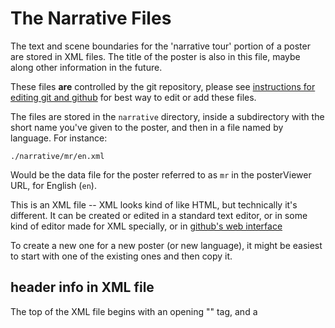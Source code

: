 # The Narrative Files

The text and scene boundaries for the 'narrative tour' portion of a poster are stored in XML files. The title of the poster is also in this file, maybe along other information in the future.

These files **are** controlled by the git repository, please see [instructions for editing git and github](github.md) for best way to edit or add these files. 

The files are stored in the `narrative` directory, inside a subdirectory with the short name you've given to the poster, and then in a file named by language. For instance:

    ./narrative/mr/en.xml

Would be the data file for the poster referred to as `mr` in the posterViewer URL, for English (`en`).

This is an XML file -- XML looks kind of like HTML, but technically it's different. It can be created or edited in a standard text editor, or in some kind of editor made for XML specially, or in [github's web interface](github.md)

To create a new one for a new poster (or new language), it might be easiest to start with one of the existing ones and then copy it. 

## header info in XML file

The top of the XML file begins with an opening "<data>" tag, and a <title> and <link> tag which give the name of the poster as it should be displayed in the posterViewer, as well as a URL that clicking on the name will take you to (usually the page for this poster on the website)

~~~xml
<data>
  <title>
      Mesoamérica Resiste (Front) from the Beehive Design Collective
  </title>
  <link>
    http://beehivecollective.org/beehive_poster/mesoamerica-resiste/
  </link>
~~~

## Scene/story list

Next, comes a bunch of `<story>` tags, all wrapped in a single '<stories>' tag.

Each story tag defines a scene: a title for that scene (listed in the scene list), the text for that scene, and the boundaries on the poster that should be focused on for that scene.

~~~xml
<story>
      <label>The Colonizers' view</label>
      <region
        x="0"
        y="0"
        width="1.0"
        height="1.0"
      />
      <html>
        This poster folds to create a square with shutters that open to a larger image inside. With the shutters closed, the outside of the poster resembles an old Spanish conquistador’s map
        of Mesoamerica. The map is a top-down look at the region and
        draws parallels between colonial history and modern-day capitalism. Outsiders who have no connection with the land have drawn this map, with motives of extraction and profit.
      </html>
    </story>
~~~

### Finding the region boundaries

The tricky part is finding the right x/y/height/width for the part of the poster you want to focus on.  There is a feature built into the posterViewer to help you do this. 

Add `&admin=true` to the end of a posterViewer URL for a certain poster. Now you will get a "DEFINE REGION" button in the upper right corner of the poster. 

Zoom and move to somewhere generally containing the area and zoom level of the poster you want to define as a scene region. You may want to hide the narrative box to have a bigger work area.  

Then click the "DEFINE REGION" button, and click and drag to define a rectangular region. You don't need to worry about the exact zoom level you are at, beyond having a zoom level that lets you see and define the region you want -- when displayed, the viewer will zoom to wherever it needs to show all of the exact box you define. 

When you let up the mouse button, you'll get a little box saying "add a comment" with a 'save' button. It actually doesn't matter what you enter as a comment, it will be ignored, but do press the 'save' button -- now move your mouse back inside the region you defined, and you'll see a box pop up with a `<region>` tag in it, that you can copy and paste into the narrative XML definition file, to link to that rectangular region you defined. 

This 'admin' interface is a bit klunky, but it should work to let you define the regions you want. If at first you didn't get quite the right one, just go try again and copy the new `<region>` into the appropriate scene in the narrative xml file again. 

### The narrative text  is HTML

The text between the `<html>` tags is the text of the particular scene in the narrative. 

If it's just one paragraph, you can just stick the text in here without worrying too much about HTML tags. But you can use multiple `<p>` tags if you need multiple paragraphs; you can also use other html tags, such as an `<a>` tag to make a link, or an `<h4>` tag for a sub-heading.

Since it is HTML, you need to be careful to keep the text legal/valid HTML though (and legal/valid HTML too).  

Any < or > or & characters you want to put in the text can't be put in directly, they need to be entered as HTML-escaped character entities:

* for < enter &lt;
* for > enter &gt;
* for & enter &amp;

Additionally any HTML tags you use need closing tags, becuase it's in XML, even though you may not be used to those being required. For instance, if you enter a `<p>`, you need to close it with a `</p>` at the end of the paragraph. 

## Make sure the whole file is valid XML!

If you save the file to disk somewhere on your computer (use a filename ending .xml), you can try opening it up with the Chrome web browser (file/open, navigate to the file on your local computer) -- if you don't see any error messages, great! If you do see an error message from Chrome, it means there are errors in the XML tags, and the posterViewer isn't going to be able to read the file. 
